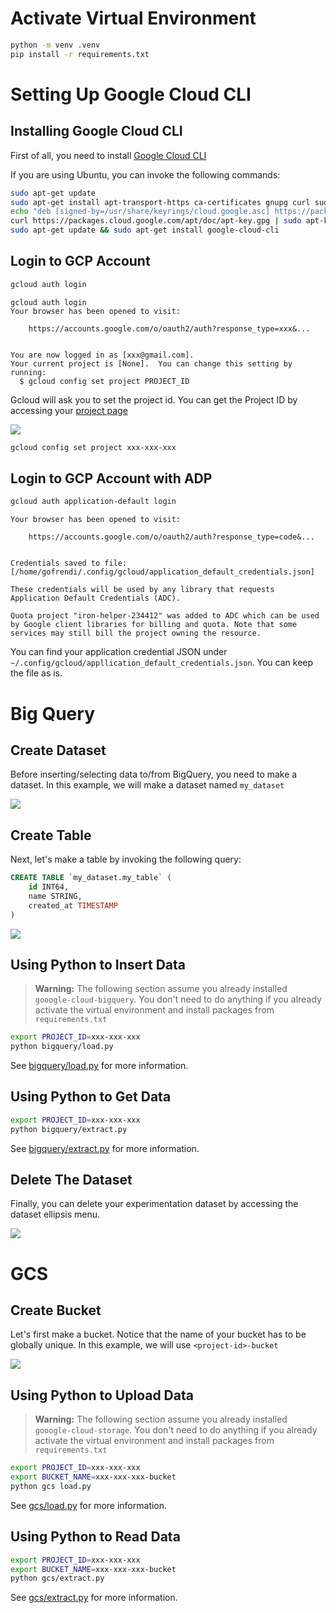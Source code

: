 
# Activate Virtual Environment

```bash
python -m venv .venv
pip install -r requirements.txt
```

# Setting Up Google Cloud CLI

## Installing Google Cloud CLI

First of all, you need to install [Google Cloud CLI](https://cloud.google.com/sdk/docs/install)

If you are using Ubuntu, you can invoke the following commands:

```bash
sudo apt-get update
sudo apt-get install apt-transport-https ca-certificates gnupg curl sudo
echo "deb [signed-by=/usr/share/keyrings/cloud.google.asc] https://packages.cloud.google.com/apt cloud-sdk main" | sudo tee -a /etc/apt/sources.list.d/google-cloud-sdk.list
curl https://packages.cloud.google.com/apt/doc/apt-key.gpg | sudo apt-key --keyring /usr/share/keyrings/cloud.google.gpg add -
sudo apt-get update && sudo apt-get install google-cloud-cli
```

## Login to GCP Account

```bash
gcloud auth login
```

```
gcloud auth login
Your browser has been opened to visit:

    https://accounts.google.com/o/oauth2/auth?response_type=xxx&...


You are now logged in as [xxx@gmail.com].
Your current project is [None].  You can change this setting by running:
  $ gcloud config set project PROJECT_ID
```

Gcloud will ask you to set the project id. You can get the Project ID by accessing your [project page](https://console.cloud.google.com/)

![](./_images/project-id.png)

```bash
gcloud config set project xxx-xxx-xxx
```

## Login to GCP Account with ADP

```bash
gcloud auth application-default login
```

```
Your browser has been opened to visit:

    https://accounts.google.com/o/oauth2/auth?response_type=code&...


Credentials saved to file: [/home/gofrendi/.config/gcloud/application_default_credentials.json]

These credentials will be used by any library that requests Application Default Credentials (ADC).

Quota project "iron-helper-234412" was added to ADC which can be used by Google client libraries for billing and quota. Note that some services may still bill the project owning the resource.
```

You can find your application credential JSON under `~/.config/gcloud/appllication_default_credentials.json`. You can keep the file as is.

# Big Query

## Create Dataset

Before inserting/selecting data to/from BigQuery, you need to make a dataset. In this example, we will make a dataset named `my_dataset`

![](_images/create-dataset.png)

## Create Table

Next, let's make a table by invoking the following query:

```sql
CREATE TABLE `my_dataset.my_table` (
    id INT64,
    name STRING,
    created_at TIMESTAMP
)
```

![](_images/create-table.png)

## Using Python to Insert Data

> __Warning:__ The following section assume you already installed `gooogle-cloud-bigquery`. You don't need to do anything if you already activate the virtual environment and install packages from `requirements.txt`

```bash
export PROJECT_ID=xxx-xxx-xxx
python bigquery/load.py
```

See [bigquery/load.py](./bigquery/load.py) for more information.


## Using Python to Get Data

```bash
export PROJECT_ID=xxx-xxx-xxx
python bigquery/extract.py
```

See [bigquery/extract.py](./bigquery/extract.py) for more information.

## Delete The Dataset

Finally, you can delete your experimentation dataset by accessing the dataset ellipsis menu.

![](_images/delete-dataset.png)

# GCS

## Create Bucket

Let's first make a bucket. Notice that the name of your bucket has to be globally unique. In this example, we will use `<project-id>-bucket`

![](_images/create-bucket.png)


## Using Python to Upload Data

> __Warning:__ The following section assume you already installed `gooogle-cloud-storage`. You don't need to do anything if you already activate the virtual environment and install packages from `requirements.txt`

```bash
export PROJECT_ID=xxx-xxx-xxx
export BUCKET_NAME=xxx-xxx-xxx-bucket
python gcs load.py
```

See [gcs/load.py](./gcs/load.py) for more information.


## Using Python to Read Data

```bash
export PROJECT_ID=xxx-xxx-xxx
export BUCKET_NAME=xxx-xxx-xxx-bucket
python gcs/extract.py
```

See [gcs/extract.py](./gcs/extract.py) for more information.
